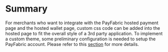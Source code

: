 # Summary
For merchants who want to integrate with the PayFabric hosted payment page and the hosted wallet page, custom css code can be added into the hosted page to fit the overall style of a 3rd party application. To implement a custom theme, some preliminary configuration is needed to setup the PayFabric account. Please refer to this [section](https://github.com/PayFabric/Portal/blob/master/PayFabric/Sections/Themes.md) for more details.
